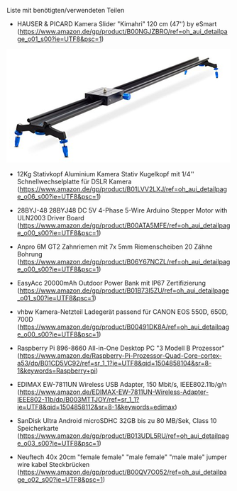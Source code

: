 Liste mit benötigten/verwendeten Teilen

- HAUSER & PICARD Kamera Slider "Kimahri" 120 cm (47‘‘) by eSmart 
  (https://www.amazon.de/gp/product/B00NGJZBRO/ref=oh_aui_detailpage_o01_s00?ie=UTF8&psc=1)
  
![Slider](pic/Slider.png)
  
- 12Kg Stativkopf Aluminium Kamera Stativ Kugelkopf mit 1/4'' Schnellwechselplatte für DSLR Kamera
  (https://www.amazon.de/gp/product/B01LVV2LXJ/ref=oh_aui_detailpage_o06_s00?ie=UTF8&psc=1)
  
- 28BYJ-48 28BYJ48 DC 5V 4-Phase 5-Wire Arduino Stepper Motor with ULN2003 Driver Board
  (https://www.amazon.de/gp/product/B00ATA5MFE/ref=oh_aui_detailpage_o00_s00?ie=UTF8&psc=1)
  
- Anpro 6M GT2 Zahnriemen mit 7x 5mm Riemenscheiben 20 Zähne Bohrung
  (https://www.amazon.de/gp/product/B06Y67NCZL/ref=oh_aui_detailpage_o00_s00?ie=UTF8&psc=1)
  
- EasyAcc 20000mAh Outdoor Power Bank mit IP67 Zertifizierung
  (https://www.amazon.de/gp/product/B01B73I5ZU/ref=oh_aui_detailpage_o01_s00?ie=UTF8&psc=1)
  
- vhbw Kamera-Netzteil Ladegerät passend für CANON EOS 550D, 650D, 700D
  (https://www.amazon.de/gp/product/B00491DK8A/ref=oh_aui_detailpage_o00_s00?ie=UTF8&psc=1)
  
- Raspberry Pi 896-8660 All-in-One Desktop PC "3 Modell B Prozessor"
  (https://www.amazon.de/Raspberry-Pi-Prozessor-Quad-Core-cortex-a53/dp/B01CD5VC92/ref=sr_1_1?ie=UTF8&qid=1504858104&sr=8-1&keywords=Raspberry+pi)
  
- EDIMAX EW-7811UN Wireless USB Adapter, 150 Mbit/s, IEEE802.11b/g/n
  (https://www.amazon.de/EDIMAX-EW-7811UN-Wireless-Adapter-IEEE802-11b/dp/B003MTTJOY/ref=sr_1_1?ie=UTF8&qid=1504858112&sr=8-1&keywords=edimax)
  
- SanDisk Ultra Android microSDHC 32GB bis zu 80 MB/Sek, Class 10 Speicherkarte
  (https://www.amazon.de/gp/product/B013UDL5RU/ref=oh_aui_detailpage_o03_s00?ie=UTF8&psc=1)
  
- Neuftech 40x 20cm "female female" "male female" "male male" jumper wire kabel Steckbrücken
  (https://www.amazon.de/gp/product/B00QV7O052/ref=oh_aui_detailpage_o02_s00?ie=UTF8&psc=1)
